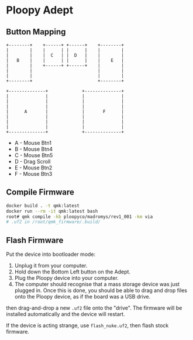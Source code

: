 # Ploopy Adept

## Button Mapping

```
+--------+    +------+ +------+    +--------+
|        |    |      | |      |    |        |
|        |    |  C   | |  D   |    |        |
|   B    |    |      | |      |    |    E   |
|        |    +------+ +------+    |        |
|        |                         |        |
|        |                         |        |
+--------+                         +--------+

+--------------+             +--------------+
|              |             |              |
|              |             |              |
|              |             |              |
|      A       |             |       F      |
|              |             |              |
|              |             |              |
|              |             |              |
+--------------+             +--------------+
```

* A - Mouse Btn1
* B - Mouse Btn4
* C - Mouse Btn5
* D - Drag Scroll
* E - Mouse Btn2
* F - Mouse Btn3

## Compile Firmware

```sh
docker build . -t qmk:latest
docker run --rm -it qmk:latest bash
root# qmk compile -kb ploopyco/madromys/rev1_001 -km via
# .uf2 in /root/qmk_firmware/.build/
```

## Flash Firmware

Put the device into bootloader mode:

1. Unplug it from your computer.
1. Hold down the Bottom Left button on the Adept.
1. Plug the Ploopy device into your computer.
1. The computer should recognise that a mass storage device was just plugged in. Once this is done, you should be able to drag and drop files onto the Ploopy device, as if the board was a USB drive.

then drag-and-drop a new `.uf2` file onto the "drive". The firmware will be installed automatically and the device will restart.

If the device is acting strange, use `flash_nuke.uf2`, then flash stock firmware.